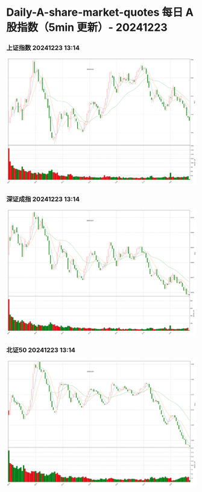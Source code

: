 
# Daily-A-share-market-quotes 每日 A 股指数（5min 更新）- 20241223

### 上证指数 20241223 13:14
![](./fig/2024/12/20241223-sh000001.png)

### 深证成指 20241223 13:14
![](./fig/2024/12/20241223-sz399001.png)

### 北证50 20241223 13:14
![](./fig/2024/12/20241223-bj899050.png)
